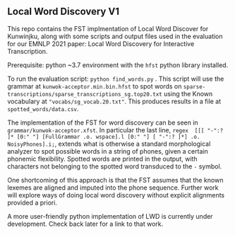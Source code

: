 ## Local Word Discovery V1
This repo contains the FST implmentation of Local Word Discover for Kunwinjku, along with some scripts and output files used in the evaluation for our EMNLP 2021 paper: Local Word Discovery for Interactive Transcription.

Prerequisite: python ~3.7 environment with the `hfst` python library installed. 

To run the evaluation script: `python find_words.py` . This script will use the grammar at `kunwok-acceptor.min.bin.hfst` to spot words on `sparse-transcriptions/sparse_transcriptions_sg.top20.txt` using the Known vocabulary at `"vocabs/sg_vocab.20.txt"`. This produces results in a file at `spotted_words/data.csv`.

The implementation of the FST for word discovery can be seen in `grammar/kunwok-acceptor.xfst`. In particular the last line, `regex  [[[ "-":? ]* [0:" "] [FullGrammar .o. wspace].l [0:" "] [ "-":? ]*] .o. NoisyPhones].i;`, extends what is otherwise a standard morphological analyzer to spot possible words in a string of phones, given a certain phonemic flexibility. Spotted words are printed in the output, with characters not belonging to the spotted word transduced to the `-` symbol. 

One shortcoming of this approach is that the FST assumes that the known lexemes are aligned and imputed into the phone sequence. Further work will explore ways of doing local word discovery without explicit alignments provided a priori.  

A more user-friendly python implementation of LWD is currently under development. Check back later for a link to that work.